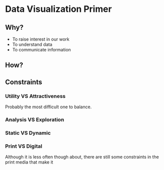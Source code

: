 # Data Visualization Primer

## Why?

* To raise interest in our work
* To understand data
* To communicate information



## How?

## Constraints



###  Utility VS Attractiveness

Probably the most difficult one to balance.

###  Analysis VS Exploration

###  Static VS Dynamic

###  Print VS Digital

Although it is less often though about, there are still some constraints in the print media that make it
